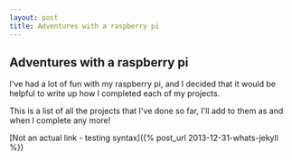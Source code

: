 ```yaml
---
layout: post
title: Adventures with a raspberry pi
---
```


## Adventures with a raspberry pi
I've had a lot of fun with my raspberry pi, and I decided that it would be helpful to write up how I completed each of my projects. 

This is a list of all the projects that I've done so far, I'll add to them as and when I complete any more!

[Not an actual link - testing syntax]({% post_url 2013-12-31-whats-jekyll %})